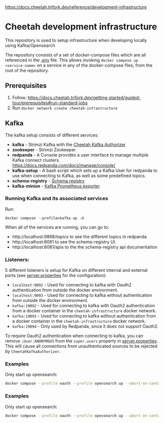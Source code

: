 <https://docs.cheetah.trifork.dev/reference/development-infrastructure>

# Cheetah development infrastructure

This repository is used to setup infrastructure when developing locally using Kafka/Opensearch

The repository consists of a set of docker-compose files which are all referenced in the [.env](.env) file. This allows invoking `docker compose up <service-name>` on a service in any of the docker-compose files, from the root of the repository.

## Prerequisites

1. Follow: https://docs.cheetah.trifork.dev/getting-started/guided-tour/prerequisites#run-standard-jobs
1. Run `docker network create cheetah-infrastructure`

## Kafka

The kafka setup consists of different services:

- **kafka** - Strimzi Kafka with the [Cheetah Kafka Authorizer](https://github.com/trifork/cheetah-infrastructure-utils-kafka)
- **zookeeper** - Strimzi Zookeeper
- **redpanda** - A Console provides a user interface to manage multiple Kafka connect clusters. https://docs.redpanda.com/docs/manage/console/
- **kafka-setup** - A bash script which sets up a Kafka User for redpanda to use when connecting to Kafka, as well as some predefined topics.
- **schema-registry** - [Schema registry](https://www.apicur.io/registry/docs/apicurio-registry/2.4.x/index.html)
- **kafka-minion** - [Kafka Prometheus exporter](https://github.com/cloudhut/kminion)

### Running Kafka and its associated services

Run:

```
docker compose --profile=kafka up -d
```

When all of the services are running, you can go to:

- http://localhost:9898/topics to see the different topics in redpanda.
- http://localhost:8081 to see the schema-registry UI.
- http://localhost:8081/apis to the the schema-registry api documentation

### Listeners:

5 different listeners is setup for Kafka on different internal and external ports (see [server.properties](/config/kafka/server.properties) for the configuration):

- `localhost:9092` - Used for connecting to kafka with Oauth2 authentication from outside the docker environment.
- `localhost:9093` - Used for connecting to kafka without authentication from outside the docker environment.
- `kafka:19092` - Used for connecting to kafka with Oauth2 authentication from a docker container in the `cheetah-infrastructure` docker network.
- `kafka:19093` - Used for connecting to kafka without authentication from a docker container in the `cheetah-infrastructure` docker network.
- `kafka:19094` - Only used by Redpanda, since it does not support Oauth2.

To require Oauth2 authentication when connecting to kafka, you can remove `;User:ANONYMOUS` from the `super.users` property in [server.properties](/config/kafka/server.properties). This will cause all connections from unauthenticated sources to be rejected by `CheetahKafkaAuthorizer`.


### Examples

Only start up opensearch:

```sh
docker compose --profile oauth --profile opensearch up --abort-on-container-exit
```



### Examples

Only start up opensearch:

```sh
docker compose --profile oauth --profile opensearch up --abort-on-container-exit
```